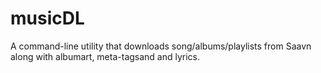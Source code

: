 # musicDL
A command-line utility that downloads song/albums/playlists from Saavn along with albumart, meta-tagsand and lyrics.
